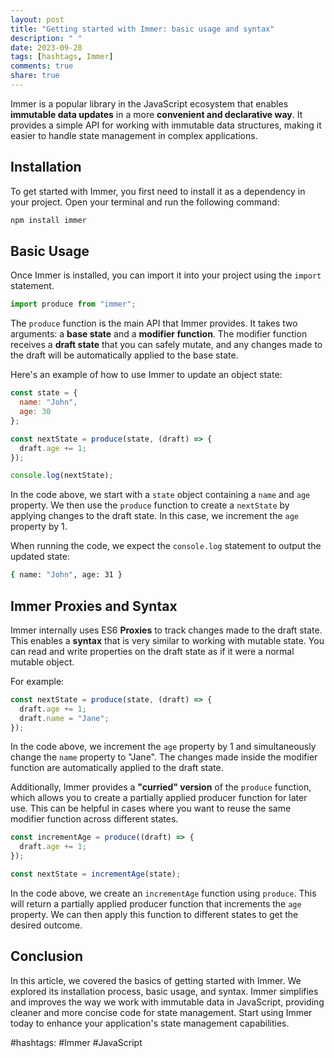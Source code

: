 ```yaml
---
layout: post
title: "Getting started with Immer: basic usage and syntax"
description: " "
date: 2023-09-28
tags: [hashtags, Immer]
comments: true
share: true
---
```


Immer is a popular library in the JavaScript ecosystem that enables **immutable data updates** in a more **convenient and declarative way**. It provides a simple API for working with immutable data structures, making it easier to handle state management in complex applications.

## Installation

To get started with Immer, you first need to install it as a dependency in your project. Open your terminal and run the following command:

```bash
npm install immer
```

## Basic Usage

Once Immer is installed, you can import it into your project using the `import` statement.

```javascript
import produce from "immer";
```

The `produce` function is the main API that Immer provides. It takes two arguments: a **base state** and a **modifier function**. The modifier function receives a **draft state** that you can safely mutate, and any changes made to the draft will be automatically applied to the base state.

Here's an example of how to use Immer to update an object state:

```javascript
const state = {
  name: "John",
  age: 30
};

const nextState = produce(state, (draft) => {
  draft.age += 1;
});

console.log(nextState);
```

In the code above, we start with a `state` object containing a `name` and `age` property. We then use the `produce` function to create a `nextState` by applying changes to the draft state. In this case, we increment the `age` property by 1.

When running the code, we expect the `console.log` statement to output the updated state:

```bash
{ name: "John", age: 31 }
```

## Immer Proxies and Syntax

Immer internally uses ES6 **Proxies** to track changes made to the draft state. This enables a **syntax** that is very similar to working with mutable state. You can read and write properties on the draft state as if it were a normal mutable object.

For example:

```javascript
const nextState = produce(state, (draft) => {
  draft.age += 1;
  draft.name = "Jane";
});
```

In the code above, we increment the `age` property by 1 and simultaneously change the `name` property to "Jane". The changes made inside the modifier function are automatically applied to the draft state.

Additionally, Immer provides a **"curried" version** of the `produce` function, which allows you to create a partially applied producer function for later use. This can be helpful in cases where you want to reuse the same modifier function across different states.

```javascript
const incrementAge = produce((draft) => {
  draft.age += 1;
});

const nextState = incrementAge(state);
```

In the code above, we create an `incrementAge` function using `produce`. This will return a partially applied producer function that increments the `age` property. We can then apply this function to different states to get the desired outcome.

## Conclusion

In this article, we covered the basics of getting started with Immer. We explored its installation process, basic usage, and syntax. Immer simplifies and improves the way we work with immutable data in JavaScript, providing cleaner and more concise code for state management. Start using Immer today to enhance your application's state management capabilities.

#hashtags: #Immer #JavaScript